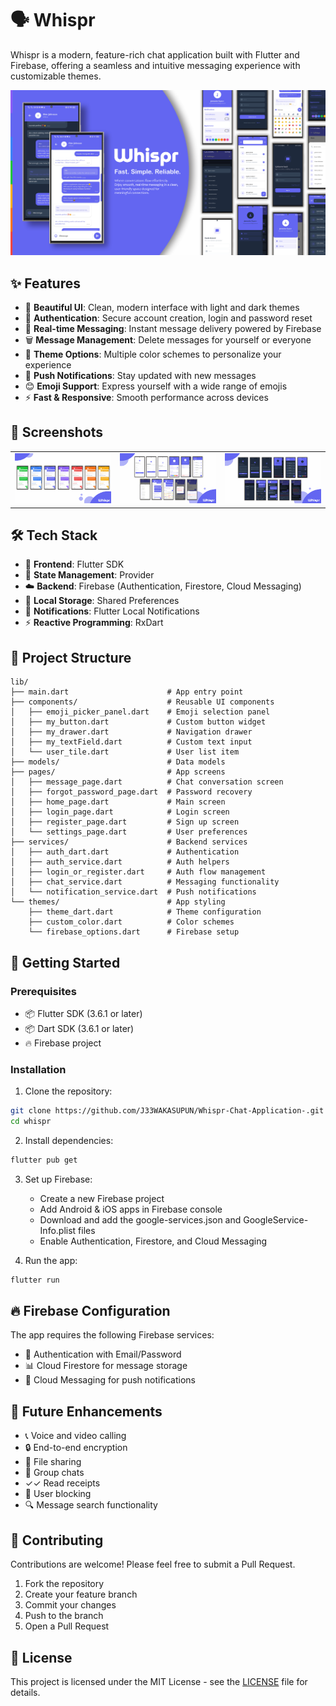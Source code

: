 # 🗣️ Whispr

Whispr is a modern, feature-rich chat application built with Flutter and Firebase, offering a seamless and intuitive messaging experience with customizable themes.

![Whispr Chat App](screen_shots/whispr_chat_app.png)

## ✨ Features

- 🎨 **Beautiful UI**: Clean, modern interface with light and dark themes
- 🔐 **Authentication**: Secure account creation, login and password reset
- 💬 **Real-time Messaging**: Instant message delivery powered by Firebase
- 🗑️ **Message Management**: Delete messages for yourself or everyone
- 🌈 **Theme Options**: Multiple color schemes to personalize your experience
- 🔔 **Push Notifications**: Stay updated with new messages
- 😊 **Emoji Support**: Express yourself with a wide range of emojis
- ⚡ **Fast & Responsive**: Smooth performance across devices

## 📱 Screenshots

<table>
  <tr>
    <td><img src="screen_shots/whispr_chat_app_1.png" width="200"/></td>
    <td><img src="screen_shots/whispr_chat_app_3.png" width="200"/></td>
    <td><img src="screen_shots/whispr_chat_app_2.png" width="200"/></td>
  </tr>
</table>

## 🛠️ Tech Stack

- 📱 **Frontend**: Flutter SDK
- 🧩 **State Management**: Provider
- ☁️ **Backend**: Firebase (Authentication, Firestore, Cloud Messaging)
- 💾 **Local Storage**: Shared Preferences
- 🔔 **Notifications**: Flutter Local Notifications
- ⚡ **Reactive Programming**: RxDart

## 📂 Project Structure

```
lib/
├── main.dart                      # App entry point
├── components/                    # Reusable UI components
│   ├── emoji_picker_panel.dart    # Emoji selection panel
│   ├── my_button.dart             # Custom button widget
│   ├── my_drawer.dart             # Navigation drawer
│   ├── my_textField.dart          # Custom text input
│   └── user_tile.dart             # User list item
├── models/                        # Data models
├── pages/                         # App screens
│   ├── message_page.dart          # Chat conversation screen
│   ├── forgot_password_page.dart  # Password recovery
│   ├── home_page.dart             # Main screen
│   ├── login_page.dart            # Login screen
│   ├── register_page.dart         # Sign up screen
│   └── settings_page.dart         # User preferences
├── services/                      # Backend services
│   ├── auth_dart.dart             # Authentication
│   ├── auth_service.dart          # Auth helpers
│   ├── login_or_register.dart     # Auth flow management
│   ├── chat_service.dart          # Messaging functionality
│   └── notification_service.dart  # Push notifications
└── themes/                        # App styling
    ├── theme_dart.dart            # Theme configuration
    ├── custom_color.dart          # Color schemes
    └── firebase_options.dart      # Firebase setup
```

## 🚀 Getting Started

### Prerequisites

- 📦 Flutter SDK (3.6.1 or later)
- 📦 Dart SDK (3.6.1 or later)
- 🔥 Firebase project

### Installation

1. Clone the repository:
```bash
git clone https://github.com/J33WAKASUPUN/Whispr-Chat-Application-.git
cd whispr
```

2. Install dependencies:
```bash
flutter pub get
```

3. Set up Firebase:
   - Create a new Firebase project
   - Add Android & iOS apps in Firebase console
   - Download and add the google-services.json and GoogleService-Info.plist files
   - Enable Authentication, Firestore, and Cloud Messaging

4. Run the app:
```bash
flutter run
```

## 🔥 Firebase Configuration

The app requires the following Firebase services:
- 🔐 Authentication with Email/Password
- 📊 Cloud Firestore for message storage
- 🔔 Cloud Messaging for push notifications

## 🔮 Future Enhancements

- 📞 Voice and video calling
- 🔒 End-to-end encryption
- 📎 File sharing
- 👥 Group chats
- ✓✓ Read receipts
- 🚫 User blocking
- 🔍 Message search functionality

## 🤝 Contributing

Contributions are welcome! Please feel free to submit a Pull Request.

1. Fork the repository
2. Create your feature branch 
3. Commit your changes 
4. Push to the branch 
5. Open a Pull Request

## 📄 License

This project is licensed under the MIT License - see the [LICENSE](LICENSE) file for details.

